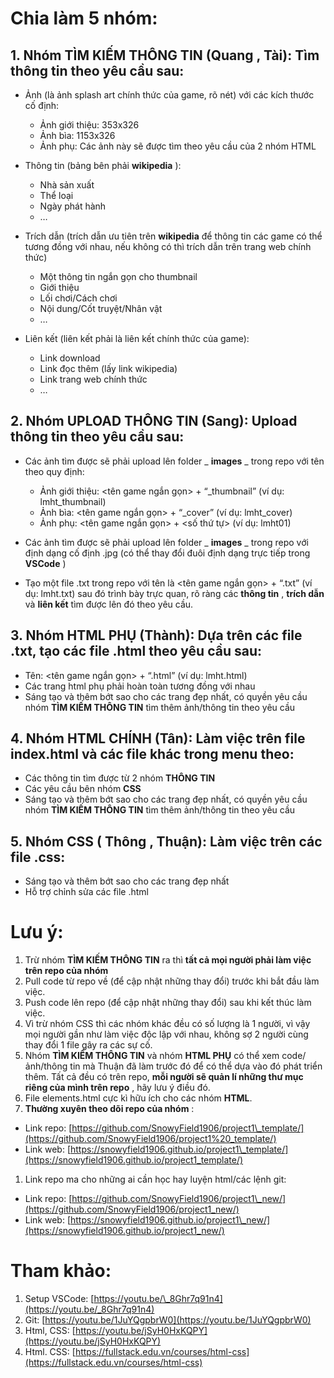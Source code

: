 # **Chia làm 5 nhóm:**

## 1. Nhóm **TÌM KIẾM THÔNG TIN** (**Quang** , **Tài**): Tìm thông tin theo yêu cầu sau:

  - Ảnh (là ảnh splash art chính thức của game, rõ nét) với các kích thước cố định:
    - Ảnh giới thiệu: 353x326
    - Ảnh bìa: 1153x326
    - Ảnh phụ: Các ảnh này sẽ được tìm theo yêu cầu của 2 nhóm HTML

  - Thông tin (bảng bên phải **wikipedia** ):
    - Nhà sản xuất
    - Thể loại
    - Ngày phát hành
    - …

  - Trích dẫn (trích dẫn ưu tiên trên **wikipedia** để thông tin các game có thể tương đồng với nhau, nếu không có thì trích dẫn trên trang web chính thức)
    - Một thông tin ngắn gọn cho thumbnail
    - Giới thiệu
    - Lối chơi/Cách chơi
    - Nội dung/Cốt truyệt/Nhân vật
    - …

  - Liên kết (liên kết phải là liên kết chính thức của game):
    - Link download
    - Link đọc thêm (lấy link wikipedia)
    - Link trang web chính thức
    - …

## 2. Nhóm **UPLOAD THÔNG TIN** (**Sang**): Upload thông tin theo yêu cầu sau:

- Các ảnh tìm được sẽ phải upload lên folder _ **images** _ trong repo với tên theo quy định:

  - Ảnh giới thiệu: <tên game ngắn gọn> + “\_thumbnail” (ví dụ: lmht\_thumbnail)
  - Ảnh bìa: <tên game ngắn gọn> + “\_cover” (ví dụ: lmht\_cover)
  - Ảnh phụ: <tên game ngắn gọn> + <số thứ tự> (ví dụ: lmht01)

- Các ảnh tìm được sẽ phải upload lên folder _ **images** _ trong repo với định dạng cố định .jpg (có thể thay đổi đuôi định dạng trực tiếp trong **VSCode** )

- Tạo một file .txt trong repo với tên là <tên game ngắn gọn> + “.txt” (ví dụ: lmht.txt) sau đó trình bày trực quan, rõ ràng các **thông tin** , **trích dẫn** và **liên kết** tìm được lên đó theo yêu cầu.

## 3. Nhóm **HTML PHỤ** (**Thành**): Dựa trên các file .txt, tạo các file .html theo yêu cầu sau:

- Tên: <tên game ngắn gọn> + “.html” (ví dụ: lmht.html)
- Các trang html phụ phải hoàn toàn tương đồng với nhau
- Sáng tạo và thêm bớt sao cho các trang đẹp nhất, có quyền yêu cầu nhóm **TÌM KIẾM THÔNG TIN** tìm thêm ảnh/thông tin theo yêu cầu

## 4. Nhóm **HTML CHÍNH** (**Tân**): Làm việc trên file index.html và các file khác trong **menu** theo:

- Các thông tin tìm được từ 2 nhóm **THÔNG TIN**
- Các yêu cầu bên nhóm **CSS**
- Sáng tạo và thêm bớt sao cho các trang đẹp nhất, có quyền yêu cầu nhóm **TÌM KIẾM THÔNG TIN** tìm thêm ảnh/thông tin theo yêu cầu

## 5. Nhóm **CSS** ( **Thông** , **Thuận**): Làm việc trên các file .css:
-	Sáng tạo và thêm bớt sao cho các trang đẹp nhất
-	Hỗ trợ chỉnh sửa các file .html


# **Lưu ý:**

1. Trừ nhóm **TÌM KIẾM THÔNG TIN** ra thì **tất cả mọi người phải làm việc trên repo của nhóm**
2. Pull code từ repo về (để cập nhật những thay đổi) trước khi bắt đầu làm việc.
3. Push code lên repo (để cập nhật những thay đổi) sau khi kết thúc làm việc.
4. Vì trừ nhóm CSS thì các nhóm khác đều có số lượng là 1 người, vì vậy mọi người gần như làm việc độc lập với nhau, không sợ 2 người cùng thay đổi 1 file gây ra các sự cố.
5. Nhóm **TÌM KIẾM THÔNG TIN** và nhóm **HTML PHỤ** có thể xem code/ảnh/thông tin mà Thuận đã làm trước đó để có thể dựa vào đó phát triển thêm. Tất cả đều có trên repo, **mỗi người sẽ quản lí những thư mục riêng của mình trên repo** , hãy lưu ý điều đó.
6. File elements.html cực kì hữu ích cho các nhóm **HTML**.
7. **Thường xuyên theo dõi repo của nhóm** :

- Link repo: [https://github.com/SnowyField1906/project1\_template/](https://github.com/SnowyField1906/project1%20_template/)
- Link web: [https://snowyfield1906.github.io/project1\_template/](https://snowyfield1906.github.io/project1_template/)

1. Link repo ma cho những ai cần học hay luyện html/các lệnh git:

- Link repo: [https://github.com/SnowyField1906/project1\_new/](https://github.com/SnowyField1906/project1_new/)
- Link web: [https://snowyfield1906.github.io/project1\_new/](https://snowyfield1906.github.io/project1_new/)

# **Tham khảo:**

1. Setup VSCode: [https://youtu.be/\_8Ghr7q91n4](https://youtu.be/_8Ghr7q91n4)
2. Git: [https://youtu.be/1JuYQgpbrW0](https://youtu.be/1JuYQgpbrW0)
3. Html, CSS: [https://youtu.be/jSyH0HxKQPY](https://youtu.be/jSyH0HxKQPY)
4. Html. CSS: [https://fullstack.edu.vn/courses/html-css](https://fullstack.edu.vn/courses/html-css)